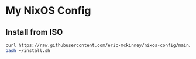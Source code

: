 # My NixOS Config

## Install from ISO

```sh
curl https://raw.githubusercontent.com/eric-mckinney/nixos-config/main/install.sh -o ~/install.sh
bash ~/install.sh
```
